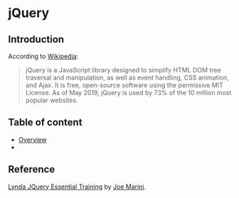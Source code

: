 # jQuery
## Introduction
According to [Wikipedia](https://en.wikipedia.org/wiki/JQuery):
>jQuery is a JavaScript library designed to simplify HTML DOM tree traversal and manipulation, as well as event handling, CSS animation, and Ajax. It is free, open-source software using the permissive MIT License. As of May 2019, jQuery is used by 73% of the 10 million most popular websites.


## Table of content
  - [Overview](https://github.com/hosseindehghanipour1998/Web_Programming/tree/master/7%20-JQuery/0%20-%20A%20Quick%20Overview)
  -


## Reference
[Lynda JQuery Essential Training](https://www.lynda.com/jQuery-tutorials/jQuery-Essential-Training/494389-2.html) by [Joe Marini](https://www.lynda.com/Joe-Marini/85-1.html).
